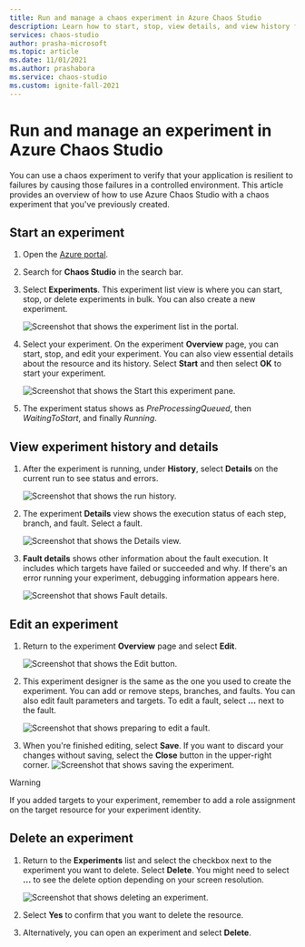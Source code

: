 ```yaml
---
title: Run and manage a chaos experiment in Azure Chaos Studio
description: Learn how to start, stop, view details, and view history for a chaos experiment in Azure Chaos Studio.
services: chaos-studio
author: prasha-microsoft 
ms.topic: article
ms.date: 11/01/2021
ms.author: prashabora
ms.service: chaos-studio
ms.custom: ignite-fall-2021
---
```


# Run and manage an experiment in Azure Chaos Studio

You can use a chaos experiment to verify that your application is resilient to failures by causing those failures in a controlled environment. This article provides an overview of how to use Azure Chaos Studio with a chaos experiment that you've previously created.

## Start an experiment

1. Open the [Azure portal](https://portal.azure.com).

1. Search for **Chaos Studio** in the search bar.

1. Select **Experiments**. This experiment list view is where you can start, stop, or delete experiments in bulk. You can also create a new experiment.

    ![Screenshot that shows the experiment list in the portal.](images/run-experiment-list.png)

1. Select your experiment. On the experiment **Overview** page, you can start, stop, and edit your experiment. You can also view essential details about the resource and its history. Select **Start** and then select **OK** to start your experiment.

    ![Screenshot that shows the Start this experiment pane.](images/run-experiment-start.png)

1. The experiment status shows as *PreProcessingQueued*, then *WaitingToStart*, and finally *Running*.

## View experiment history and details

1. After the experiment is running, under **History**, select **Details** on the current run to see status and errors.

    ![Screenshot that shows the run history.](images/run-experiment-history.png)

1. The experiment **Details** view shows the execution status of each step, branch, and fault. Select a fault.

    ![Screenshot that shows the Details view.](images/run-experiment-details.png)

1. **Fault details** shows other information about the fault execution. It includes which targets have failed or succeeded and why. If there's an error running your experiment, debugging information appears here.

    ![Screenshot that shows Fault details.](images/run-experiment-fault.png)

## Edit an experiment

1. Return to the experiment **Overview** page and select **Edit**.

    ![Screenshot that shows the Edit button.](images/run-edit.png)

1. This experiment designer is the same as the one you used to create the experiment. You can add or remove steps, branches, and faults. You can also edit fault parameters and targets. To edit a fault, select **...** next to the fault.

    ![Screenshot that shows preparing to edit a fault.](images/run-edit-ellipses.png)

1. When you're finished editing, select **Save**. If you want to discard your changes without saving, select the **Close** button in the upper-right corner.
  ![Screenshot that shows saving the experiment.](images/run-edit-save.png)

> [!WARNING]
> If you added targets to your experiment, remember to add a role assignment on the target resource for your experiment identity.

## Delete an experiment

1. Return to the **Experiments** list and select the checkbox next to the experiment you want to delete. Select **Delete**. You might need to select **...** to see the delete option depending on your screen resolution.

    ![Screenshot that shows deleting an experiment.](images/run-delete.png)

1. Select **Yes** to confirm that you want to delete the resource.

1. Alternatively, you can open an experiment and select **Delete**.
